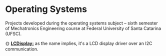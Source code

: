 # Operating Systems

Projects developed during the operating systems subject – sixth semester of Mechatronics Engineering course at Federal University of Santa Catarina (UFSC).

:sun_with_face: **[LCDisplay:](https://github.com/jesuinovieira/os/tree/master/LCDisplay)** as the name implies, it's a LCD display driver over an I2C communication.
